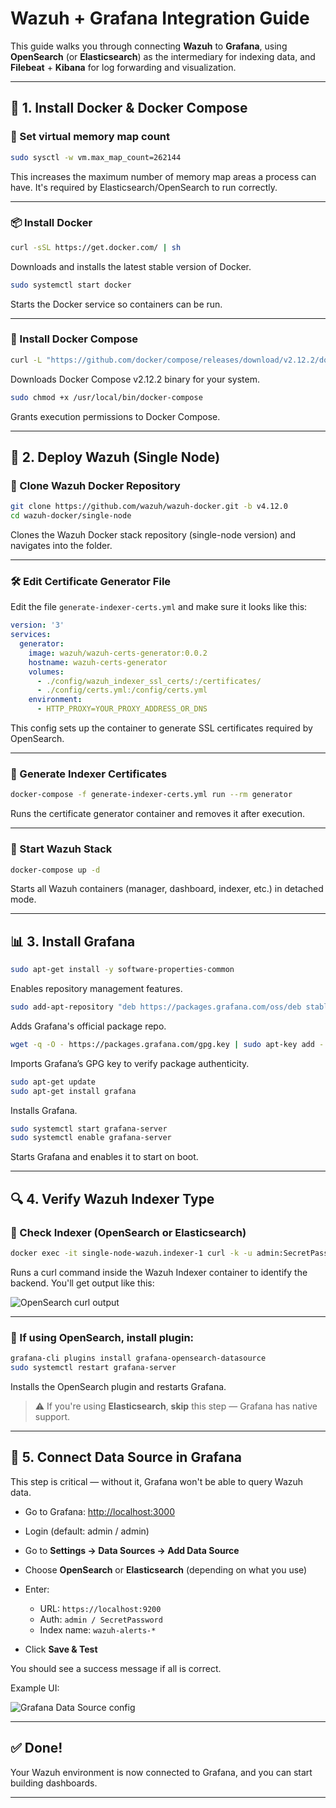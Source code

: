 # Wazuh + Grafana Integration Guide

This guide walks you through connecting **Wazuh** to **Grafana**, using **OpenSearch** (or **Elasticsearch**) as the intermediary for indexing data, and **Filebeat** + **Kibana** for log forwarding and visualization.

---

## 🔧 1. Install Docker & Docker Compose

### 📌 Set virtual memory map count

```bash
sudo sysctl -w vm.max_map_count=262144
```

This increases the maximum number of memory map areas a process can have. It's required by Elasticsearch/OpenSearch to run correctly.

---

### 📦 Install Docker

```bash
curl -sSL https://get.docker.com/ | sh
```

Downloads and installs the latest stable version of Docker.

```bash
sudo systemctl start docker
```

Starts the Docker service so containers can be run.

---

### 🧰 Install Docker Compose

```bash
curl -L "https://github.com/docker/compose/releases/download/v2.12.2/docker-compose-$(uname -s)-$(uname -m)" -o /usr/local/bin/docker-compose
```

Downloads Docker Compose v2.12.2 binary for your system.

```bash
sudo chmod +x /usr/local/bin/docker-compose
```

Grants execution permissions to Docker Compose.

---

## 🧱 2. Deploy Wazuh (Single Node)

### 🔁 Clone Wazuh Docker Repository

```bash
git clone https://github.com/wazuh/wazuh-docker.git -b v4.12.0
cd wazuh-docker/single-node
```

Clones the Wazuh Docker stack repository (single-node version) and navigates into the folder.

---

### 🛠️ Edit Certificate Generator File

Edit the file `generate-indexer-certs.yml` and make sure it looks like this:

```yaml
version: '3'
services:
  generator:
    image: wazuh/wazuh-certs-generator:0.0.2
    hostname: wazuh-certs-generator
    volumes:
      - ./config/wazuh_indexer_ssl_certs/:/certificates/
      - ./config/certs.yml:/config/certs.yml
    environment:
      - HTTP_PROXY=YOUR_PROXY_ADDRESS_OR_DNS
```

This config sets up the container to generate SSL certificates required by OpenSearch.

---

### 🔐 Generate Indexer Certificates

```bash
docker-compose -f generate-indexer-certs.yml run --rm generator
```

Runs the certificate generator container and removes it after execution.

---

### 🚀 Start Wazuh Stack

```bash
docker-compose up -d
```

Starts all Wazuh containers (manager, dashboard, indexer, etc.) in detached mode.

---

## 📊 3. Install Grafana

```bash
sudo apt-get install -y software-properties-common
```

Enables repository management features.

```bash
sudo add-apt-repository "deb https://packages.grafana.com/oss/deb stable main"
```

Adds Grafana's official package repo.

```bash
wget -q -O - https://packages.grafana.com/gpg.key | sudo apt-key add -
```

Imports Grafana’s GPG key to verify package authenticity.

```bash
sudo apt-get update
sudo apt-get install grafana
```

Installs Grafana.

```bash
sudo systemctl start grafana-server
sudo systemctl enable grafana-server
```

Starts Grafana and enables it to start on boot.

---

## 🔍 4. Verify Wazuh Indexer Type

### 🧪 Check Indexer (OpenSearch or Elasticsearch)

```bash
docker exec -it single-node-wazuh.indexer-1 curl -k -u admin:SecretPassword https://localhost:9200
```

Runs a curl command inside the Wazuh Indexer container to identify the backend. You'll get output like this:

![OpenSearch curl output](https://github.com/user-attachments/assets/52bef2d7-7ef1-4393-8bde-b50d386f243b)

---

### 🧩 If using **OpenSearch**, install plugin:

```bash
grafana-cli plugins install grafana-opensearch-datasource
sudo systemctl restart grafana-server
```

Installs the OpenSearch plugin and restarts Grafana.

> ⚠️ If you're using **Elasticsearch**, **skip** this step — Grafana has native support.

---

## 🔗 5. Connect Data Source in Grafana

This step is critical — without it, Grafana won't be able to query Wazuh data.

* Go to Grafana: [http://localhost:3000](http://localhost:3000)
* Login (default: admin / admin)
* Go to **Settings → Data Sources → Add Data Source**
* Choose **OpenSearch** or **Elasticsearch** (depending on what you use)
* Enter:

  * URL: `https://localhost:9200`
  * Auth: `admin / SecretPassword`
  * Index name: `wazuh-alerts-*`
* Click **Save & Test**

You should see a success message if all is correct.

Example UI:

![Grafana Data Source config](https://github.com/user-attachments/assets/78993653-65ef-4dd4-8102-a08841913961)

---

## ✅ Done!

Your Wazuh environment is now connected to Grafana, and you can start building dashboards.

---





